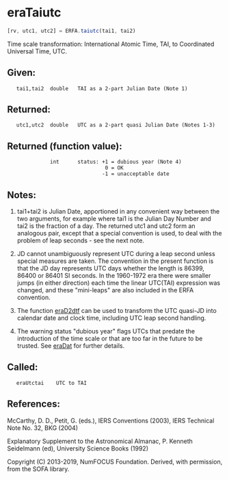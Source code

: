 # eraTaiutc

```js
[rv, utc1, utc2] = ERFA.taiutc(tai1, tai2)
```

Time scale transformation:  International Atomic Time, TAI, to
Coordinated Universal Time, UTC.

## Given:
```
   tai1,tai2  double   TAI as a 2-part Julian Date (Note 1)
```

## Returned:
```
   utc1,utc2  double   UTC as a 2-part quasi Julian Date (Notes 1-3)
```

## Returned (function value):
```
              int      status: +1 = dubious year (Note 4)
                                0 = OK
                               -1 = unacceptable date
```

## Notes:

1) tai1+tai2 is Julian Date, apportioned in any convenient way
   between the two arguments, for example where tai1 is the Julian
   Day Number and tai2 is the fraction of a day.  The returned utc1
   and utc2 form an analogous pair, except that a special convention
   is used, to deal with the problem of leap seconds - see the next
   note.

2) JD cannot unambiguously represent UTC during a leap second unless
   special measures are taken.  The convention in the present
   function is that the JD day represents UTC days whether the
   length is 86399, 86400 or 86401 SI seconds.  In the 1960-1972 era
   there were smaller jumps (in either direction) each time the
   linear UTC(TAI) expression was changed, and these "mini-leaps"
   are also included in the ERFA convention.

3) The function [eraD2dtf][1] can be used to transform the UTC quasi-JD
   into calendar date and clock time, including UTC leap second
   handling.

4) The warning status "dubious year" flags UTCs that predate the
   introduction of the time scale or that are too far in the future
   to be trusted.  See [eraDat][2] for further details.

## Called:
```
   eraUtctai    UTC to TAI
```

## References:

   McCarthy, D. D., Petit, G. (eds.), IERS Conventions (2003),
   IERS Technical Note No. 32, BKG (2004)

   Explanatory Supplement to the Astronomical Almanac,
   P. Kenneth Seidelmann (ed), University Science Books (1992)

Copyright (C) 2013-2019, NumFOCUS Foundation.
Derived, with permission, from the SOFA library.


[1]: era.d2dtf.md
[2]: era.dat.md
